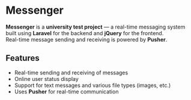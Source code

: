 # Messenger

**Messenger** is a **university test project** — a real-time messaging system built using **Laravel** for the backend and **jQuery** for the frontend.  
Real-time message sending and receiving is powered by **Pusher**.

## Features
- Real-time sending and receiving of messages
- Online user status display
- Support for text messages and various file types (images, etc.)
- Uses **Pusher** for real-time communication
